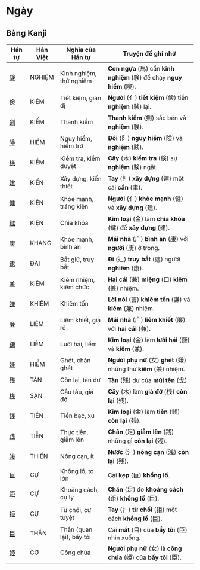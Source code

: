 # Ngày

## Bảng Kanji

| Hán tự | Hán Việt | Nghĩa của Hán tự | Truyện để ghi nhớ |
|---|---|---|---|
| [験](https://mazii.net/vi-VN/search/kanji/javi/%E9%A8%93) | NGHIỆM | Kinh nghiệm, thử nghiệm | **Con ngựa** (馬) cần **kinh nghiệm** (験) để chạy **nguy hiểm** (険). |
| [倹](https://mazii.net/vi-VN/search/kanji/javi/%E5%80%B9) | KIỆM | Tiết kiệm, giản dị | **Người** (亻) **tiết kiệm** (倹) tiền **nghiệm** (験) lại. |
| [剣](https://mazii.net/vi-VN/search/kanji/javi/%E5%89%A3) | KIẾM | Thanh kiếm | **Thanh kiếm** (剣) sắc bén và **nghiệm** (験). |
| [険](https://mazii.net/vi-VN/search/kanji/javi/%E9%99%BA) | HIỂM | Nguy hiểm, hiểm trở | **Đồi** (阝) **nguy hiểm** (険) và **nghiệm** (験). |
| [検](https://mazii.net/vi-VN/search/kanji/javi/%E6%A4%9C) | KIỂM | Kiểm tra, kiểm duyệt | **Cây** (木) **kiểm tra** (検) sự **nghiệm** (験) ngặt. |
| [建](https://mazii.net/vi-VN/search/kanji/javi/%E5%BB%BA) | KIẾN | Xây dựng, kiến thiết | **Tay** (扌) **xây dựng** (建) một cái **cần** (聿). |
| [健](https://mazii.net/vi-VN/search/kanji/javi/%E5%81%A5) | KIỆN | Khỏe mạnh, tráng kiện | **Người** (亻) **khỏe mạnh** (健) và **xây dựng** (建). |
| [鍵](https://mazii.net/vi-VN/search/kanji/javi/%E9%8D%B5) | KIỆN | Chìa khóa | **Kim loại** (金) làm **chìa khóa** (鍵) để **xây dựng** (建). |
| [康](https://mazii.net/vi-VN/search/kanji/javi/%E5%BA%B7) | KHANG | Khỏe mạnh, bình an | **Mái nhà** (广) **bình an** (康) với **người** (庚) ở trong. |
| [逮](https://mazii.net/vi-VN/search/kanji/javi/%E9%80%AE) | ĐÃI | Bắt giữ, truy bắt | **Đi** (辶) **truy bắt** (逮) người **nghiêm** (康). |
| [兼](https://mazii.net/vi-VN/search/kanji/javi/%E5%85%BC) | KIÊM | Kiêm nhiệm, kiêm chức | **Hai cái** (兼) **miệng** (口) **kiêm** (兼) nhiệm. |
| [謙](https://mazii.net/vi-VN/search/kanji/javi/%E8%AC%99) | KHIÊM | Khiêm tốn | **Lời nói** (言) **khiêm tốn** (謙) và **kiêm** (兼) nhiệm. |
| [廉](https://mazii.net/vi-VN/search/kanji/javi/%E5%BB%89) | LIÊM | Liêm khiết, giá rẻ | **Mái nhà** (广) **liêm khiết** (廉) với **hai cái** (兼). |
| [鎌](https://mazii.net/vi-VN/search/kanji/javi/%E9%8E%8C) | LIÊM | Lưỡi hái, liềm | **Kim loại** (金) làm **lưỡi hái** (鎌) và **kiêm** (兼). |
| [嫌](https://mazii.net/vi-VN/search/kanji/javi/%E5%AB%8C) | HIỀM | Ghét, chán ghét | **Người phụ nữ** (女) **ghét** (嫌) những thứ **kiêm** (兼) nhiệm. |
| [残](https://mazii.net/vi-VN/search/kanji/javi/%E6%AE%8B) | TÀN | Còn lại, tàn dư | **Tàn** (残) dư của **mũi tên** (戈). |
| [桟](https://mazii.net/vi-VN/search/kanji/javi/%E6%A1%9F) | SẠN | Cầu tàu, giá đỡ | **Cây** (木) làm **giá đỡ** (桟) **còn lại** (残). |
| [銭](https://mazii.net/vi-VN/search/kanji/javi/%E9%8A%AD) | TIỀN | Tiền bạc, xu | **Kim loại** (金) làm **tiền** (銭) **còn lại** (残). |
| [践](https://mazii.net/vi-VN/search/kanji/javi/%E8%B7%B5) | TIỄN | Thực tiễn, giẫm lên | **Chân** (足) **giẫm lên** (践) những gì **còn lại** (残). |
| [浅](https://mazii.net/vi-VN/search/kanji/javi/%E6%B5%85) | THIỂN | Nông cạn, ít | **Nước** (氵) **nông cạn** (浅) **còn lại** (残). |
| [巨](https://mazii.net/vi-VN/search/kanji/javi/%E5%B7%A8) | CỰ | Khổng lồ, to lớn | Cái **kẹp** (巨) **khổng lồ**. |
| [距](https://mazii.net/vi-VN/search/kanji/javi/%E8%B7%9D) | CỰ | Khoảng cách, cự ly | **Chân** (足) đo **khoảng cách** (距) **khổng lồ** (巨). |
| [拒](https://mazii.net/vi-VN/search/kanji/javi/%E6%8B%92) | CỰ | Từ chối, cự tuyệt | **Tay** (扌) **từ chối** (拒) một cách **khổng lồ** (巨). |
| [臣](https://mazii.net/vi-VN/search/kanji/javi/%E8%87%A3) | THẦN | Thần (quan lại), bầy tôi | Cái **mắt** (目) của **bầy tôi** (臣) nhìn xuống. |
| [姫](https://mazii.net/vi-VN/search/kanji/javi/%E5%A7%AB) | CƠ | Công chúa | **Người phụ nữ** (女) là **công chúa** (姫) của **bầy tôi** (臣). |

